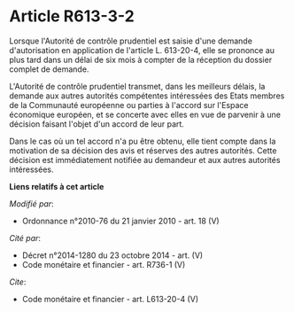 # Article R613-3-2

Lorsque l'Autorité de contrôle prudentiel est saisie d'une demande d'autorisation en application de l'article L. 613-20-4,
elle se prononce au plus tard dans un délai de six mois à compter de la réception du dossier complet de demande. 

L'Autorité de contrôle prudentiel transmet, dans les meilleurs délais, la demande aux autres autorités compétentes
intéressées des Etats membres de la Communauté européenne ou parties à l'accord sur l'Espace économique européen, et se
concerte avec elles en vue de parvenir à une décision faisant l'objet d'un accord de leur part. 

Dans le cas où un tel accord n'a pu être obtenu, elle tient compte dans la motivation de sa décision des avis et réserves des
autres autorités. Cette décision est immédiatement notifiée au demandeur et aux autres autorités intéressées.

**Liens relatifs à cet article**

_Modifié par_:

  - Ordonnance n°2010-76 du 21 janvier 2010 - art. 18 (V)

_Cité par_:

  - Décret n°2014-1280 du 23 octobre 2014 - art. (V)
  - Code monétaire et financier - art. R736-1 (V)

_Cite_:

  - Code monétaire et financier - art. L613-20-4 (V)
